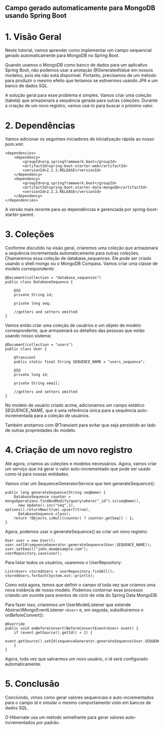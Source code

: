 ## Campo gerado automaticamente para MongoDB usando Spring Boot

# 1. Visão Geral
Neste tutorial, vamos aprender como implementar um campo sequencial gerado automaticamente para MongoDB no Spring Boot.

Quando usamos o MongoDB como banco de dados para um aplicativo Spring Boot, não podemos usar a anotação @GeneratedValue em nossos modelos, pois ela não está disponível. Portanto, precisamos de um método para produzir o mesmo efeito que teríamos se estivermos usando JPA e um banco de dados SQL.

A solução geral para esse problema é simples. Vamos criar uma coleção (tabela) que armazenará a sequência gerada para outras coleções. Durante a criação de um novo registro, vamos usá-lo para buscar o próximo valor.

# 2. Dependências
Vamos adicionar os seguintes iniciadores de inicialização rápida ao nosso pom.xml:

```
<dependencies>
    <dependency>
        <groupId>org.springframework.boot</groupId>
        <artifactId>spring-boot-starter-web</artifactId>
        <versionId>2.2.2.RELEASE</versionId>
    </dependency>
    <dependency>
        <groupId>org.springframework.boot</groupId>
        <artifactId>spring-boot-starter-data-mongodb</artifactId>
        <versionId>2.2.2.RELEASE</versionId>
    </dependency>
</dependencies>
```

A versão mais recente para as dependências é gerenciada por spring-boot-starter-parent.

# 3. Coleções
Conforme discutido na visão geral, criaremos uma coleção que armazenará a sequência incrementada automaticamente para outras coleções. Chamaremos essa coleção de database_sequences. Ele pode ser criado usando o shell mongo ou o MongoDB Compass. Vamos criar uma classe de modelo correspondente:

```
@Document(collection = "database_sequences")
public class DatabaseSequence {

    @Id
    private String id;

    private long seq;

    //getters and setters omitted
}
```

Vamos então criar uma coleção de usuários e um objeto de modelo correspondente, que armazenará os detalhes das pessoas que estão usando nosso sistema:

```
@Document(collection = "users")
public class User {

    @Transient
    public static final String SEQUENCE_NAME = "users_sequence";

    @Id
    private long id;

    private String email;

    //getters and setters omitted
}
```

No modelo de usuário criado acima, adicionamos um campo estático SEQUENCE_NAME, que é uma referência única para a sequência auto-incrementada para a coleção de usuários.

Também anotamos com @Transient para evitar que seja persistido ao lado de outras propriedades do modelo.

# 4. Criação de um novo registro
Até agora, criamos as coleções e modelos necessários. Agora, vamos criar um serviço que irá gerar o valor auto-incrementado que pode ser usado como id para nossas entidades.

Vamos criar um SequenceGeneratorService que tem generateSequence():

```
public long generateSequence(String seqName) {
    DatabaseSequence counter = mongoOperations.findAndModify(query(where("_id").is(seqName)),
      new Update().inc("seq",1), options().returnNew(true).upsert(true),
      DatabaseSequence.class);
    return !Objects.isNull(counter) ? counter.getSeq() : 1;
}
```

Agora, podemos usar o generateSequence() ao criar um novo registro:

```
User user = new User();
user.setId(sequenceGenerator.generateSequence(User.SEQUENCE_NAME));
user.setEmail("john.doe@example.com");
userRepository.save(user);
```

Para listar todos os usuários, usaremos o UserRepository:

```
List<User> storedUsers = userRepository.findAll();
storedUsers.forEach(System.out::println);
```

Como está agora, temos que definir o campo id toda vez que criamos uma nova instância de nosso modelo. Podemos contornar esse processo criando um ouvinte para eventos de ciclo de vida do Spring Data MongoDB.

Para fazer isso, criaremos um UserModelListener que estende AbstractMongoEventListener ```<User>``` e, em seguida, substituiremos o onBeforeConvert():

```
@Override
public void onBeforeConvert(BeforeConvertEvent<User> event) {
    if (event.getSource().getId() < 1) {
        event.getSource().setId(sequenceGenerator.generateSequence(User.SEQUENCE_NAME));
    }
}
```

Agora, toda vez que salvarmos um novo usuário, o id será configurado automaticamente.

# 5. Conclusão
Concluindo, vimos como gerar valores sequenciais e auto-incrementados para o campo id e simular o mesmo comportamento visto em bancos de dados SQL.

O Hibernate usa um método semelhante para gerar valores auto-incrementados por padrão.